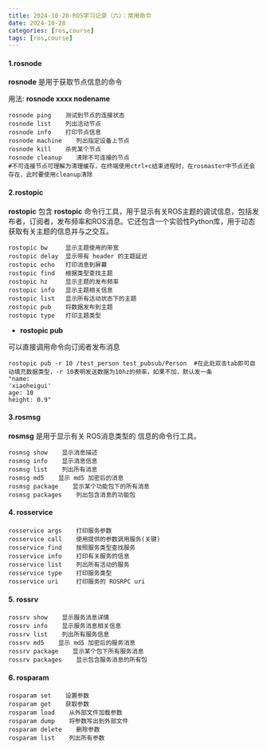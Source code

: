 ```yaml
---
title: 2024-10-28-ROS学习记录（六）：常用命令
date: 2024-10-28
categories: [ros,course]
tags: [ros,course]
---
```



#### 1.rosnode

__rosnode__ 是用于获取节点信息的命令

用法: __rosnode xxxx nodename__

```
rosnode ping    测试到节点的连接状态
rosnode list    列出活动节点
rosnode info    打印节点信息
rosnode machine    列出指定设备上节点
rosnode kill    杀死某个节点
rosnode cleanup    清除不可连接的节点
#不可连接节点可理解为清理缓存，在终端使用ctrl+c结束进程时，在rosmaster中节点还会存在，此时要使用cleanup清除
```

#### 2.rostopic

__rostopic__ 包含 __rostopic__ 命令行工具，用于显示有关ROS主题的调试信息，包括发布者，订阅者，发布频率和ROS消息。它还包含一个实验性Python库，用于动态获取有关主题的信息并与之交互。
```
rostopic bw     显示主题使用的带宽
rostopic delay  显示带有 header 的主题延迟
rostopic echo   打印消息到屏幕
rostopic find   根据类型查找主题
rostopic hz     显示主题的发布频率
rostopic info   显示主题相关信息
rostopic list   显示所有活动状态下的主题
rostopic pub    将数据发布到主题
rostopic type   打印主题类型
```
* __rostopic pub__

可以直接调用命令向订阅者发布消息

```
rostopic pub -r 10 /test_person test_pubsub/Person  #在此处双击tab即可自动填充数据类型，-r 10表明发送数据为10hz的频率，如果不加，默认发一条
"name: 
'xiaoheigui'
age: 10
height: 0.9"
```

#### 3.rosmsg
__rosmsg__ 是用于显示有关 ROS消息类型的 信息的命令行工具。

```
rosmsg show    显示消息描述
rosmsg info    显示消息信息
rosmsg list    列出所有消息
rosmsg md5    显示 md5 加密后的消息
rosmsg package    显示某个功能包下的所有消息
rosmsg packages    列出包含消息的功能包
```
#### 4. rosservice


```
rosservice args    打印服务参数
rosservice call    使用提供的参数调用服务(关键)
rosservice find    按照服务类型查找服务
rosservice info    打印有关服务的信息
rosservice list    列出所有活动的服务
rosservice type    打印服务类型
rosservice uri     打印服务的 ROSRPC uri
```

#### 5. rossrv

```
rossrv show    显示服务消息详情
rossrv info    显示服务消息相关信息
rossrv list    列出所有服务信息
rossrv md5    显示 md5 加密后的服务消息
rossrv package    显示某个包下所有服务消息
rossrv packages    显示包含服务消息的所有包
```

#### 6. rosparam

```
rosparam set    设置参数
rosparam get    获取参数
rosparam load    从外部文件加载参数
rosparam dump    将参数写出到外部文件
rosparam delete    删除参数
rosparam list    列出所有参数
```